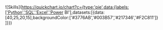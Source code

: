 ![Skills](https://quickchart.io/chart?c={type:'pie',data:{labels:['Python','SQL','Excel','Power BI'],datasets:[{data:[40,25,20,15],backgroundColor:['#3776AB','#003B57','#217346','#F2C811']} ]}})
